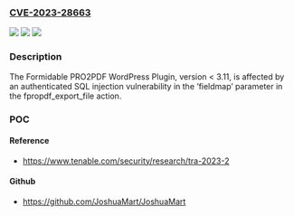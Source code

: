 ### [CVE-2023-28663](https://cve.mitre.org/cgi-bin/cvename.cgi?name=CVE-2023-28663)
![](https://img.shields.io/static/v1?label=Product&message=Formidable%20PRO2PDF%20WordPress%20Plugin&color=blue)
![](https://img.shields.io/static/v1?label=Version&message=n%2Fa&color=blue)
![](https://img.shields.io/static/v1?label=Vulnerability&message=Authenticated%20SQL%20Injection&color=brighgreen)

### Description

The Formidable PRO2PDF WordPress Plugin, version < 3.11, is affected by an authenticated SQL injection vulnerability in the ‘fieldmap’ parameter in the fpropdf_export_file action.

### POC

#### Reference
- https://www.tenable.com/security/research/tra-2023-2

#### Github
- https://github.com/JoshuaMart/JoshuaMart

